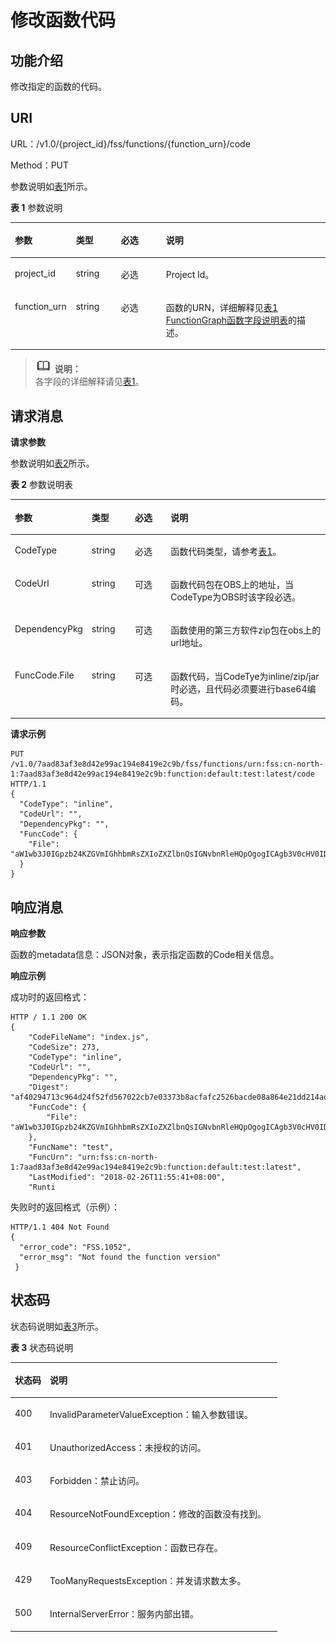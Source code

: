 # 修改函数代码<a name="functiongraph_06_0110"></a>

## 功能介绍<a name="section22761016184414"></a>

修改指定的函数的代码。

## URI<a name="section1327719164449"></a>

URL：/v1.0/\{project\_id\}/fss/functions/\{function\_urn\}/code

Method：PUT

参数说明如[表1](#table327861615448)所示。

**表 1**  参数说明

<a name="table327861615448"></a>
<table><thead align="left"><tr id="row144242162446"><th class="cellrowborder" valign="top" width="19.388061193880613%" id="mcps1.2.5.1.1"><p id="p164241216114415"><a name="p164241216114415"></a><a name="p164241216114415"></a>参数</p>
</th>
<th class="cellrowborder" valign="top" width="14.288571142885711%" id="mcps1.2.5.1.2"><p id="p174248165443"><a name="p174248165443"></a><a name="p174248165443"></a>类型</p>
</th>
<th class="cellrowborder" valign="top" width="14.288571142885711%" id="mcps1.2.5.1.3"><p id="p19424181614448"><a name="p19424181614448"></a><a name="p19424181614448"></a>必选</p>
</th>
<th class="cellrowborder" valign="top" width="52.03479652034796%" id="mcps1.2.5.1.4"><p id="p3424141610442"><a name="p3424141610442"></a><a name="p3424141610442"></a>说明</p>
</th>
</tr>
</thead>
<tbody><tr id="row13424816114416"><td class="cellrowborder" valign="top" width="19.388061193880613%" headers="mcps1.2.5.1.1 "><p id="p1742551611447"><a name="p1742551611447"></a><a name="p1742551611447"></a>project_id</p>
</td>
<td class="cellrowborder" valign="top" width="14.288571142885711%" headers="mcps1.2.5.1.2 "><p id="p74250166441"><a name="p74250166441"></a><a name="p74250166441"></a>string</p>
</td>
<td class="cellrowborder" valign="top" width="14.288571142885711%" headers="mcps1.2.5.1.3 "><p id="p14425121615447"><a name="p14425121615447"></a><a name="p14425121615447"></a>必选</p>
</td>
<td class="cellrowborder" valign="top" width="52.03479652034796%" headers="mcps1.2.5.1.4 "><p id="p3425171610448"><a name="p3425171610448"></a><a name="p3425171610448"></a>Project Id。</p>
</td>
</tr>
<tr id="row2425201664411"><td class="cellrowborder" valign="top" width="19.388061193880613%" headers="mcps1.2.5.1.1 "><p id="p18425131624411"><a name="p18425131624411"></a><a name="p18425131624411"></a>function_urn</p>
</td>
<td class="cellrowborder" valign="top" width="14.288571142885711%" headers="mcps1.2.5.1.2 "><p id="p1042518164445"><a name="p1042518164445"></a><a name="p1042518164445"></a>string</p>
</td>
<td class="cellrowborder" valign="top" width="14.288571142885711%" headers="mcps1.2.5.1.3 "><p id="p16425101624411"><a name="p16425101624411"></a><a name="p16425101624411"></a>必选</p>
</td>
<td class="cellrowborder" valign="top" width="52.03479652034796%" headers="mcps1.2.5.1.4 "><p id="p1442581604417"><a name="p1442581604417"></a><a name="p1442581604417"></a>函数的URN，详细解释见<a href="FunctionGraph函数模型.md#table4539774994724">表1 FunctionGraph函数字段说明表</a>的描述。</p>
</td>
</tr>
</tbody>
</table>

>![](public_sys-resources/icon-note.gif) **说明：**   
>各字段的详细解释请见[表1](FunctionGraph函数模型.md#table4539774994724)。  

## 请求消息<a name="section928917169443"></a>

**请求参数**

参数说明如[表2](#table1528912168442)所示。

**表 2**  参数说明表

<a name="table1528912168442"></a>
<table><thead align="left"><tr id="row174261616154417"><th class="cellrowborder" valign="top" width="19.191919191919194%" id="mcps1.2.5.1.1"><p id="p1842681617448"><a name="p1842681617448"></a><a name="p1842681617448"></a>参数</p>
</th>
<th class="cellrowborder" valign="top" width="14.141414141414144%" id="mcps1.2.5.1.2"><p id="p15426131610445"><a name="p15426131610445"></a><a name="p15426131610445"></a>类型</p>
</th>
<th class="cellrowborder" valign="top" width="12.121212121212121%" id="mcps1.2.5.1.3"><p id="p04261716114419"><a name="p04261716114419"></a><a name="p04261716114419"></a>必选</p>
</th>
<th class="cellrowborder" valign="top" width="54.545454545454554%" id="mcps1.2.5.1.4"><p id="p1542615164442"><a name="p1542615164442"></a><a name="p1542615164442"></a>说明</p>
</th>
</tr>
</thead>
<tbody><tr id="row1642601619441"><td class="cellrowborder" valign="top" width="19.191919191919194%" headers="mcps1.2.5.1.1 "><p id="p742651614415"><a name="p742651614415"></a><a name="p742651614415"></a>CodeType</p>
</td>
<td class="cellrowborder" valign="top" width="14.141414141414144%" headers="mcps1.2.5.1.2 "><p id="p1742612165446"><a name="p1742612165446"></a><a name="p1742612165446"></a>string</p>
</td>
<td class="cellrowborder" valign="top" width="12.121212121212121%" headers="mcps1.2.5.1.3 "><p id="p194261816164420"><a name="p194261816164420"></a><a name="p194261816164420"></a>必选</p>
</td>
<td class="cellrowborder" valign="top" width="54.545454545454554%" headers="mcps1.2.5.1.4 "><p id="p8426316114414"><a name="p8426316114414"></a><a name="p8426316114414"></a>函数代码类型，请参考<a href="FunctionGraph函数模型.md#table4539774994724">表1</a>。</p>
</td>
</tr>
<tr id="row3426151644418"><td class="cellrowborder" valign="top" width="19.191919191919194%" headers="mcps1.2.5.1.1 "><p id="p14261716114417"><a name="p14261716114417"></a><a name="p14261716114417"></a>CodeUrl</p>
</td>
<td class="cellrowborder" valign="top" width="14.141414141414144%" headers="mcps1.2.5.1.2 "><p id="p6426101610448"><a name="p6426101610448"></a><a name="p6426101610448"></a>string</p>
</td>
<td class="cellrowborder" valign="top" width="12.121212121212121%" headers="mcps1.2.5.1.3 "><p id="p154261816124420"><a name="p154261816124420"></a><a name="p154261816124420"></a>可选</p>
</td>
<td class="cellrowborder" valign="top" width="54.545454545454554%" headers="mcps1.2.5.1.4 "><p id="p2042671644415"><a name="p2042671644415"></a><a name="p2042671644415"></a>函数代码包在OBS上的地址，当CodeType为OBS时该字段必选。</p>
</td>
</tr>
<tr id="row1535518203447"><td class="cellrowborder" valign="top" width="19.191919191919194%" headers="mcps1.2.5.1.1 "><p id="p153551620174415"><a name="p153551620174415"></a><a name="p153551620174415"></a>DependencyPkg</p>
</td>
<td class="cellrowborder" valign="top" width="14.141414141414144%" headers="mcps1.2.5.1.2 "><p id="p1935502054418"><a name="p1935502054418"></a><a name="p1935502054418"></a>string</p>
</td>
<td class="cellrowborder" valign="top" width="12.121212121212121%" headers="mcps1.2.5.1.3 "><p id="p103557200449"><a name="p103557200449"></a><a name="p103557200449"></a>可选</p>
</td>
<td class="cellrowborder" valign="top" width="54.545454545454554%" headers="mcps1.2.5.1.4 "><p id="p12816329164214"><a name="p12816329164214"></a><a name="p12816329164214"></a>函数使用的第三方软件zip包在obs上的url地址。</p>
</td>
</tr>
<tr id="row64261516124410"><td class="cellrowborder" valign="top" width="19.191919191919194%" headers="mcps1.2.5.1.1 "><p id="p15426181612442"><a name="p15426181612442"></a><a name="p15426181612442"></a>FuncCode.File</p>
</td>
<td class="cellrowborder" valign="top" width="14.141414141414144%" headers="mcps1.2.5.1.2 "><p id="p1142717161445"><a name="p1142717161445"></a><a name="p1142717161445"></a>string</p>
</td>
<td class="cellrowborder" valign="top" width="12.121212121212121%" headers="mcps1.2.5.1.3 "><p id="p1142761644419"><a name="p1142761644419"></a><a name="p1142761644419"></a>可选</p>
</td>
<td class="cellrowborder" valign="top" width="54.545454545454554%" headers="mcps1.2.5.1.4 "><p id="p194271916104410"><a name="p194271916104410"></a><a name="p194271916104410"></a>函数代码，当CodeTye为inline/zip/jar时必选，且代码必须要进行base64编码。</p>
</td>
</tr>
</tbody>
</table>

**请求示例**

```
PUT
/v1.0/7aad83af3e8d42e99ac194e8419e2c9b/fss/functions/urn:fss:cn-north-1:7aad83af3e8d42e99ac194e8419e2c9b:function:default:test:latest/code HTTP/1.1
{
  "CodeType": "inline",
  "CodeUrl": "",
  "DependencyPkg": "",
  "FuncCode": {
    "File": "aW1wb3J0IGpzb24KZGVmIGhhbmRsZXIoZXZlbnQsIGNvbnRleHQpOgogICAgb3V0cHV0ID0gJ0hlbGxvIE1zZyBmb3IgbW9kaWZ5OiAnICsganNvbi5kdW1wcyhldmVudCkKICAgIGFrID0gY29udGV4dC5nZXRBY2Nlc3NLZXkoKQogICAgc2sgPSBjb250ZXh0LmdldFNlY3JldEtleSgpCiAgICB0b2tlbiA9IGNvbnRleHQuZ2V0VG9rZW4oKQogICAgcHJpbnQgJ2FrOicgKyBhawogICAgcHJpbnQgJ3NrOicgKyBzawogICAgcHJpbnQgJ3Rva2VuOicgKyB0b2tlbgogICAgcmV0dXJuIG91dHB1dAo="
  }
}
```

## 响应消息<a name="section1230451611448"></a>

**响应参数**

函数的metadata信息：JSON对象，表示指定函数的Code相关信息。

**响应示例**

成功时的返回格式：

```
HTTP / 1.1 200 OK 
{
	"CodeFileName": "index.js",
	"CodeSize": 273,
	"CodeType": "inline",
	"CodeUrl": "",
	"DependencyPkg": "",
	"Digest": "af40294713c964d24f52fd567022cb7e03373b8acfafc2526bacde08a864e21dd214ad4fe567cd8a6541822ee76171ca802da6e7d135c07689a6072930e09824",
	"FuncCode": {
		"File": "aW1wb3J0IGpzb24KZGVmIGhhbmRsZXIoZXZlbnQsIGNvbnRleHQpOgogICAgb3V0cHV0ID0gJ0hlbGxvIE1zZyBmb3IgbW9kaWZ5OiAnICsganNvbi5kdW1wcyhldmVudCkKICAgIGFrID0gY29udGV4dC5nZXRBY2Nlc3NLZXkoKQogICAgc2sgPSBjb250ZXh0LmdldFNlY3JldEtleSgpCiAgICB0b2tlbiA9IGNvbnRleHQuZ2V0VG9rZW4oKQogICAgcHJpbnQgJ2FrOicgKyBhawogICAgcHJpbnQgJ3NrOicgKyBzawogICAgcHJpbnQgJ3Rva2VuOicgKyB0b2tlbgogICAgcmV0dXJuIG91dHB1dAo="
	},
	"FuncName": "test",
	"FuncUrn": "urn:fss:cn-north-1:7aad83af3e8d42e99ac194e8419e2c9b:function:default:test:latest",
	"LastModified": "2018-02-26T11:55:41+08:00",
	"Runti

```

失败时的返回格式（示例）：

```
HTTP/1.1 404 Not Found
{
  "error_code": "FSS.1052",
  "error_msg": "Not found the function version"
 }
```

## 状态码<a name="section1230613168445"></a>

状态码说明如[表3](#table130610163443)所示。

**表 3**  状态码说明

<a name="table130610163443"></a>
<table><thead align="left"><tr id="row1042816165449"><th class="cellrowborder" valign="top" width="13.13%" id="mcps1.2.3.1.1"><p id="p742801684418"><a name="p742801684418"></a><a name="p742801684418"></a>状态码</p>
</th>
<th class="cellrowborder" valign="top" width="86.87%" id="mcps1.2.3.1.2"><p id="p0428116144410"><a name="p0428116144410"></a><a name="p0428116144410"></a>说明</p>
</th>
</tr>
</thead>
<tbody><tr id="row10428916114418"><td class="cellrowborder" valign="top" width="13.13%" headers="mcps1.2.3.1.1 "><p id="p11428111620442"><a name="p11428111620442"></a><a name="p11428111620442"></a>400</p>
</td>
<td class="cellrowborder" valign="top" width="86.87%" headers="mcps1.2.3.1.2 "><p id="p9428716174410"><a name="p9428716174410"></a><a name="p9428716174410"></a>InvalidParameterValueException：输入参数错误。</p>
</td>
</tr>
<tr id="row742851613445"><td class="cellrowborder" valign="top" width="13.13%" headers="mcps1.2.3.1.1 "><p id="p6428141614415"><a name="p6428141614415"></a><a name="p6428141614415"></a>401</p>
</td>
<td class="cellrowborder" valign="top" width="86.87%" headers="mcps1.2.3.1.2 "><p id="p1842815161443"><a name="p1842815161443"></a><a name="p1842815161443"></a>UnauthorizedAccess：未授权的访问。</p>
</td>
</tr>
<tr id="row8590919104016"><td class="cellrowborder" valign="top" width="13.13%" headers="mcps1.2.3.1.1 "><p id="p14590219194011"><a name="p14590219194011"></a><a name="p14590219194011"></a>403</p>
</td>
<td class="cellrowborder" valign="top" width="86.87%" headers="mcps1.2.3.1.2 "><p id="p1559081914015"><a name="p1559081914015"></a><a name="p1559081914015"></a>Forbidden：禁止访问。</p>
</td>
</tr>
<tr id="row1042816165444"><td class="cellrowborder" valign="top" width="13.13%" headers="mcps1.2.3.1.1 "><p id="p1442891694418"><a name="p1442891694418"></a><a name="p1442891694418"></a>404</p>
</td>
<td class="cellrowborder" valign="top" width="86.87%" headers="mcps1.2.3.1.2 "><p id="p2428316184415"><a name="p2428316184415"></a><a name="p2428316184415"></a>ResourceNotFoundException：修改的函数没有找到。</p>
</td>
</tr>
<tr id="row1256774842014"><td class="cellrowborder" valign="top" width="13.13%" headers="mcps1.2.3.1.1 "><p id="p14179142824616"><a name="p14179142824616"></a><a name="p14179142824616"></a>409</p>
</td>
<td class="cellrowborder" valign="top" width="86.87%" headers="mcps1.2.3.1.2 "><p id="p517912813469"><a name="p517912813469"></a><a name="p517912813469"></a>ResourceConflictException：函数已存在。</p>
</td>
</tr>
<tr id="row24281416154416"><td class="cellrowborder" valign="top" width="13.13%" headers="mcps1.2.3.1.1 "><p id="p114281016154420"><a name="p114281016154420"></a><a name="p114281016154420"></a>429</p>
</td>
<td class="cellrowborder" valign="top" width="86.87%" headers="mcps1.2.3.1.2 "><p id="p9428121624411"><a name="p9428121624411"></a><a name="p9428121624411"></a>TooManyRequestsException：并发请求数太多。</p>
</td>
</tr>
<tr id="row44282166449"><td class="cellrowborder" valign="top" width="13.13%" headers="mcps1.2.3.1.1 "><p id="p114281162448"><a name="p114281162448"></a><a name="p114281162448"></a>500</p>
</td>
<td class="cellrowborder" valign="top" width="86.87%" headers="mcps1.2.3.1.2 "><p id="p0428111654412"><a name="p0428111654412"></a><a name="p0428111654412"></a>InternalServerError：服务内部出错。</p>
</td>
</tr>
</tbody>
</table>

